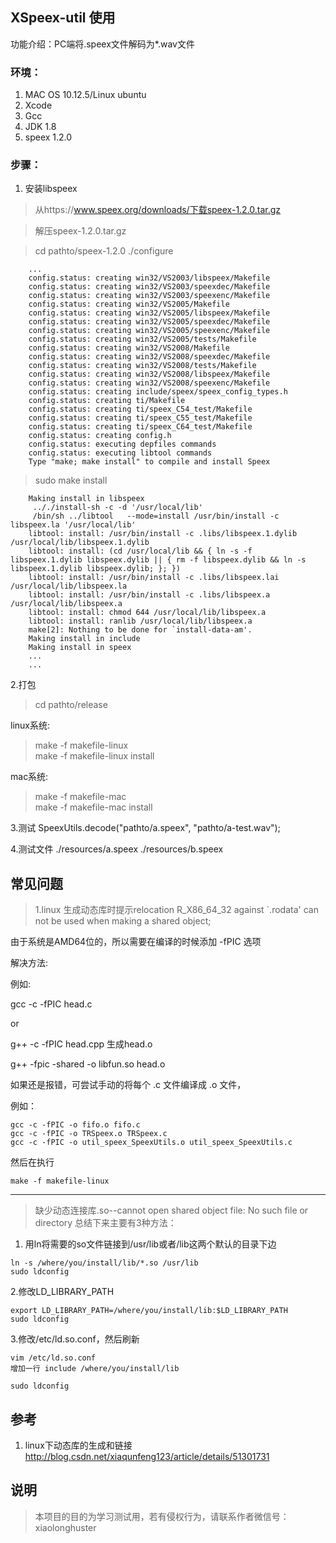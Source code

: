 ## XSpeex-util 使用
功能介绍：PC端将.speex文件解码为*.wav文件

### 环境：
1. MAC OS 10.12.5/Linux ubuntu
2. Xcode 
3. Gcc
4. JDK 1.8
5. speex 1.2.0

### 步骤：
1. 安装libspeex
> 从https://www.speex.org/downloads/下载speex-1.2.0.tar.gz

> 解压speex-1.2.0.tar.gz

>cd pathto/speex-1.2.0
>./configure 
```
    ...
    config.status: creating win32/VS2003/libspeex/Makefile
    config.status: creating win32/VS2003/speexdec/Makefile
    config.status: creating win32/VS2003/speexenc/Makefile
    config.status: creating win32/VS2005/Makefile
    config.status: creating win32/VS2005/libspeex/Makefile
    config.status: creating win32/VS2005/speexdec/Makefile
    config.status: creating win32/VS2005/speexenc/Makefile
    config.status: creating win32/VS2005/tests/Makefile
    config.status: creating win32/VS2008/Makefile
    config.status: creating win32/VS2008/speexdec/Makefile
    config.status: creating win32/VS2008/tests/Makefile
    config.status: creating win32/VS2008/libspeex/Makefile
    config.status: creating win32/VS2008/speexenc/Makefile
    config.status: creating include/speex/speex_config_types.h
    config.status: creating ti/Makefile
    config.status: creating ti/speex_C54_test/Makefile
    config.status: creating ti/speex_C55_test/Makefile
    config.status: creating ti/speex_C64_test/Makefile
    config.status: creating config.h
    config.status: executing depfiles commands
    config.status: executing libtool commands
    Type "make; make install" to compile and install Speex
```
>sudo make install 
```
    Making install in libspeex
     .././install-sh -c -d '/usr/local/lib'
     /bin/sh ../libtool   --mode=install /usr/bin/install -c   libspeex.la '/usr/local/lib'
    libtool: install: /usr/bin/install -c .libs/libspeex.1.dylib /usr/local/lib/libspeex.1.dylib
    libtool: install: (cd /usr/local/lib && { ln -s -f libspeex.1.dylib libspeex.dylib || { rm -f libspeex.dylib && ln -s libspeex.1.dylib libspeex.dylib; }; })
    libtool: install: /usr/bin/install -c .libs/libspeex.lai /usr/local/lib/libspeex.la
    libtool: install: /usr/bin/install -c .libs/libspeex.a /usr/local/lib/libspeex.a
    libtool: install: chmod 644 /usr/local/lib/libspeex.a
    libtool: install: ranlib /usr/local/lib/libspeex.a
    make[2]: Nothing to be done for `install-data-am'.
    Making install in include
    Making install in speex
    ...
    ...

```


2.打包
> cd pathto/release
 
linux系统:  
> make -f makefile-linux  
> make -f makefile-linux install  

mac系统:
  
> make -f makefile-mac    
> make -f makefile-mac install  

3.测试
    SpeexUtils.decode("pathto/a.speex", "pathto/a-test.wav");
    
4.测试文件
./resources/a.speex
./resources/b.speex


## 常见问题
> 1.linux 生成动态库时提示relocation R_X86_64_32 against `.rodata' can not be used when making a shared object;

由于系统是AMD64位的，所以需要在编译的时候添加 -fPIC 选项

解决方法:

例如:

gcc -c -fPIC head.c

or

g++ -c -fPIC head.cpp 生成head.o

g++ -fpic -shared -o libfun.so head.o 

如果还是报错，可尝试手动的将每个 .c 文件编译成 .o 文件，

例如：

```
gcc -c -fPIC -o fifo.o fifo.c
gcc -c -fPIC -o TRSpeex.o TRSpeex.c
gcc -c -fPIC -o util_speex_SpeexUtils.o util_speex_SpeexUtils.c
```
然后在执行
```
make -f makefile-linux
```

----------


> 缺少动态连接库.so--cannot open shared object file: No such file or directory
总结下来主要有3种方法：
1. 用ln将需要的so文件链接到/usr/lib或者/lib这两个默认的目录下边

```
ln -s /where/you/install/lib/*.so /usr/lib
sudo ldconfig
```

2.修改LD_LIBRARY_PATH

```
export LD_LIBRARY_PATH=/where/you/install/lib:$LD_LIBRARY_PATH
sudo ldconfig
```


3.修改/etc/ld.so.conf，然后刷新
```
vim /etc/ld.so.conf
增加一行 include /where/you/install/lib

sudo ldconfig
```



## 参考
1. linux下动态库的生成和链接 http://blog.csdn.net/xiaqunfeng123/article/details/51301731


## 说明
>本项目的目的为学习测试用，若有侵权行为，请联系作者微信号：xiaolonghuster

